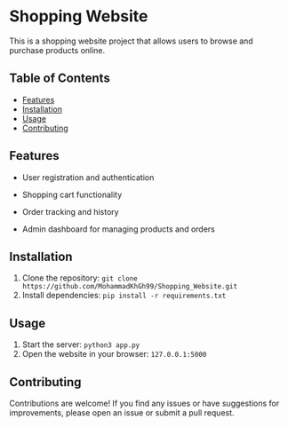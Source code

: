 # Shopping Website

This is a shopping website project that allows users to browse and purchase products online.

## Table of Contents

- [Features](#features)
- [Installation](#installation)
- [Usage](#usage)
- [Contributing](#contributing)

[//]: # (- [License]&#40;#license&#41;)

## Features

- User registration and authentication

[//]: # (- Product catalog with search and filtering options)
- Shopping cart functionality

[//]: # (- Secure payment processing)
- Order tracking and history

[//]: # (- User reviews and ratings)
- Admin dashboard for managing products and orders

## Installation

1. Clone the repository: `git clone https://github.com/MohammadKhGh99/Shopping_Website.git`
2. Install dependencies: `pip install -r requirements.txt`

[//]: # (3. Set up the database: [instructions here])
[//]: # (4. Configure environment variables: [instructions here])

## Usage

1. Start the server: `python3 app.py`
2. Open the website in your browser: `127.0.0.1:5000`

## Contributing

Contributions are welcome! If you find any issues or have suggestions for improvements, please open an issue or submit a pull request.

[//]: # (## License)

[//]: # ()
[//]: # (This project is licensed under the [MIT License]&#40;LICENSE&#41;.)